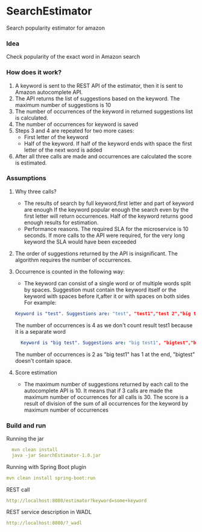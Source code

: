 # SearchEstimator
Search popularity estimator for amazon

### Idea
Check popularity of the exact word in Amazon search

### How does it work?

1) A keyword is sent to the REST API of the estimator, 
then it is sent to Amazon autocomplete API. 
2) The API returns the list of suggestions based on the keyword.
The maximum number of suggestions is 10
3) The number of occurrences of the keyword in returned suggestions list
is calculated. 
4) The number of occurrences for keyword is saved     
5) Steps 3 and 4 are repeated for two more cases:  
     - First letter of the keyword
     - Half of the keyword. If half of the keyword ends with space the first letter of the next word is added       
6) After all three calls are made and occurrences are calculated the score is estimated.

### Assumptions
1. Why three calls? 
    - The results of search by full keyword,first letter and part of keyword are enough
    If the keyword popular enough the search even by the first letter will return occurrences. Half of the keyword returns good enough results for estimation.
    - Performance reasons. The required SLA for the microservice is 10 seconds. If more calls to the API were required, for the very long keyword the SLA would have been exceeded
2. The order of suggestions returned by the API is insignificant. The algorithm requires the number of occurrences. 
3. Occurrence is counted in the following way:
      - The keyword can consist of a single word or of multiple words split by spaces. Suggestion 
      must contain the keyword itself or the keyword with spaces before it,after it or with spaces on both sides
      For example:
      ```yaml
      Keyword is "test". Suggestions are: "test", "test1","test 2","big test","big test 1".
      ```
      The number of occurrences is 4 as we don't count result test1 because it is a separate word   
     
      ```yaml
        Keyword is "big test". Suggestions are: "big test1", "bigtest","big test","more big test" 
      ```
      The number of occurrences is 2 as "big test1" has 1 at the end, "bigtest" doesn't contain space.   
4. Score estimation 
      - The maximum number of suggestions returned by each call to the autocomplete API is 10. It means that if 3 calls are made the maximum number of occurrences for all calls is 30.
   The score is a result of division of the sum of all occurrences for the keyword by maximum number of occurrences  
      

### Build and run

Running the jar
```yaml
  mvn clean install
  java -jar SearchEstimator-1.0.jar
```

Running with Spring Boot plugin
```yaml
mvn clean install spring-boot:run
```

REST call   
```yaml
http://localhost:8080/estimator?keyword=some+keyword
```   
REST service description in WADL
```yaml
http://localhost:8080/?_wadl
```
